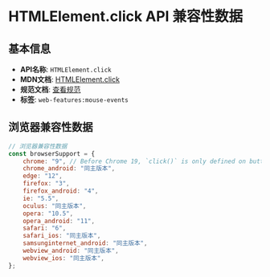 # HTMLElement.click API 兼容性数据

## 基本信息

- **API名称**: `HTMLElement.click`
- **MDN文档**: [HTMLElement.click](https://developer.mozilla.org/docs/Web/API/HTMLElement/click)
- **规范文档**: [查看规范](https://html.spec.whatwg.org/multipage/interaction.html#dom-click-dev)
- **标签**: `web-features:mouse-events`

## 浏览器兼容性数据

```javascript
// 浏览器兼容性数据
const browserSupport = {
    chrome: "9", // Before Chrome 19, `click()` is only defined on buttons and inputs.,
    chrome_android: "同主版本",
    edge: "12",
    firefox: "3",
    firefox_android: "4",
    ie: "5.5",
    oculus: "同主版本",
    opera: "10.5",
    opera_android: "11",
    safari: "6",
    safari_ios: "同主版本",
    samsunginternet_android: "同主版本",
    webview_android: "同主版本",
    webview_ios: "同主版本",
};

```

